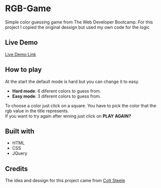 # RGB-Game
Simple color guessing game from The Web Developer Bootcamp. For this project I copied the original dessign but used my own code for the logic

## Live Demo
[Live Demo Link](https://rawcdn.githack.com/Blasco9/RGB-Game/1f7dcf37948b25ab4dead3afb1beb9bf9f7f9c69/index.html)

## How to play
At the start the default mode is hard but you can change it to easy.
- **Hard mode**: 6 diferent colors to guess from.
- **Easy mode**: 3 diferent colors to guess from.  

To choose a color just click on a square. You have to pick the color that the rgb value in the title represents.  
If you want to try again after wining just click on **PLAY AGAIN?**

## Built with
- HTML
- CSS
- JQuery

## Credits
The idea and dessign for this project came from [Colt Steele](https://github.com/Colt)
